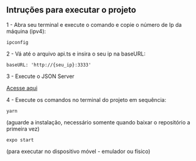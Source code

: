 ## Intruções para executar o projeto

1 - Abra seu terminal e execute o comando e copie o número de Ip da máquina (ipv4):

<code>ipconfig</code>

2 - Vá até o arquivo api.ts e insira o seu ip na baseURL:

<code>baseURL: 'http://{seu_ip}:3333'</code>

3 - Execute o JSON Server 

[Acesse aqui](https://github.com/JA-Lourenco/jsonServer-MyLessons)

4 - Execute os comandos no terminal do projeto em sequência:

<code>yarn</code> 

(aguarde a instalação, necessário somente quando baixar o repositório a primeira vez)

<code>expo start</code> 

(para executar no dispositivo móvel - emulador ou físico)

